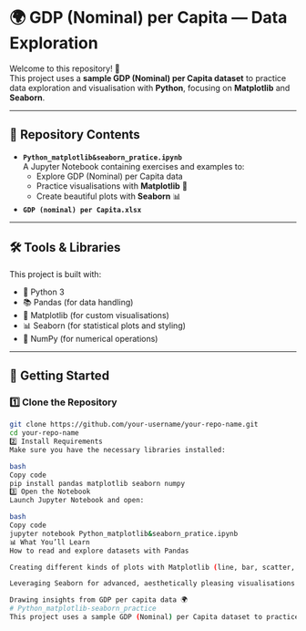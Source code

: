 # 🌍 GDP (Nominal) per Capita — Data Exploration  

Welcome to this repository! 🚀  
This project uses a **sample GDP (Nominal) per Capita dataset** to practice data exploration and visualisation with **Python**, focusing on **Matplotlib** and **Seaborn**.  

---

## 📂 Repository Contents  
- **`Python_matplotlib&seaborn_pratice.ipynb`**  
  A Jupyter Notebook containing exercises and examples to:  
  - Explore GDP (Nominal) per Capita data  
  - Practice visualisations with **Matplotlib** 🎨  
  - Create beautiful plots with **Seaborn** 📊  
- **`GDP (nominal) per Capita.xlsx`**
---

## 🛠️ Tools & Libraries  
This project is built with:  
- 🐍 Python 3  
- 📚 Pandas (for data handling)  
- 🎨 Matplotlib (for custom visualisations)  
- 📊 Seaborn (for statistical plots and styling)  
- 🔢 NumPy (for numerical operations)  

---

## 🚀 Getting Started  

### 1️⃣ Clone the Repository  
```bash
git clone https://github.com/your-username/your-repo-name.git
cd your-repo-name
2️⃣ Install Requirements
Make sure you have the necessary libraries installed:

bash
Copy code
pip install pandas matplotlib seaborn numpy
3️⃣ Open the Notebook
Launch Jupyter Notebook and open:

bash
Copy code
jupyter notebook Python_matplotlib&seaborn_pratice.ipynb
📊 What You’ll Learn
How to read and explore datasets with Pandas

Creating different kinds of plots with Matplotlib (line, bar, scatter, etc.)

Leveraging Seaborn for advanced, aesthetically pleasing visualisations

Drawing insights from GDP per capita data 🌍
# Python_matplotlib-seaborn_practice
This project uses a sample GDP (Nominal) per Capita dataset to practice data exploration and visualisation with Python, focusing on Matplotlib and Seaborn.  
